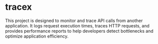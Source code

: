 # tracex
This project is designed to monitor and trace API calls from another application. It logs request execution times, traces HTTP requests, and provides performance reports to help developers detect bottlenecks and optimize application efficiency.
